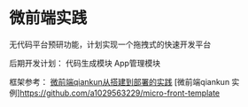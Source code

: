 # 微前端实践
无代码平台预研功能，计划实现一个拖拽式的快速开发平台

后期开发计划：
   代码生成模块
   App管理模块




框架参考：
[微前端qiankun从搭建到部署的实践](https://juejin.im/post/6875462470593904653)
[微前端qiankun 实例]https://github.com/a1029563229/micro-front-template
